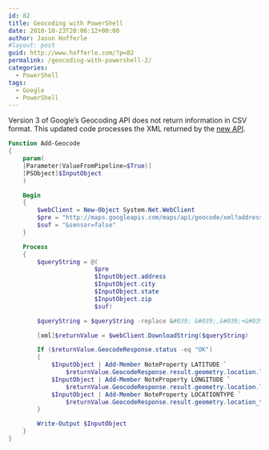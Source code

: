 ```yaml
---
id: 82
title: Geocoding with PowerShell
date: 2010-10-23T20:06:12+00:00
author: Jason Hofferle
#layout: post
guid: http://www.hofferle.com/?p=82
permalink: /geocoding-with-powershell-2/
categories:
  - PowerShell
tags:
  - Google
  - PowerShell
---
```

Version 3 of Google&#8217;s Geocoding API does not return information in CSV format. This updated code processes the XML returned by the [new API](http://code.google.com/apis/maps/documentation/geocoding/).

```powershell
Function Add-Geocode
{
    param(
    [Parameter(ValueFromPipeline=$True)]
    [PSObject]$InputObject
    )

    Begin
    {
        $webClient = New-Object System.Net.WebClient
        $pre = "http://maps.googleapis.com/maps/api/geocode/xml?address="
        $suf = "&sensor=false"
    }

    Process
    {
        $queryString = @(
                        $pre
                        $InputObject.address
                        $InputObject.city
                        $InputObject.state
                        $InputObject.zip
                        $suf)

        $queryString = $queryString -replace &#039; &#039;,&#039;+&#039; -join &#039;+&#039;

        [xml]$returnValue = $webClient.DownloadString($queryString)

        If ($returnValue.GeocodeResponse.status -eq "OK")
        {
            $InputObject | Add-Member NoteProperty LATITUDE `
                $returnValue.GeocodeResponse.result.geometry.location.lat
            $InputObject | Add-Member NoteProperty LONGITUDE `
                $returnValue.GeocodeResponse.result.geometry.location.lng
            $InputObject | Add-Member NoteProperty LOCATIONTYPE `
                $returnValue.GeocodeResponse.result.geometry.location_type
        }

        Write-Output $InputObject
    }
}
```